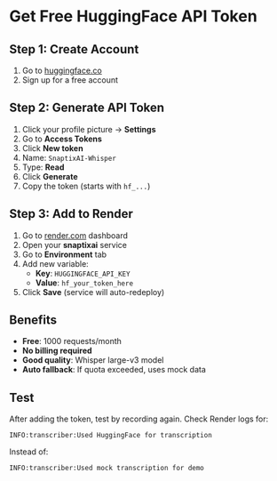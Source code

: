 # Get Free HuggingFace API Token

## Step 1: Create Account
1. Go to [huggingface.co](https://huggingface.co)
2. Sign up for a free account

## Step 2: Generate API Token
1. Click your profile picture → **Settings**
2. Go to **Access Tokens**
3. Click **New token**
4. Name: `SnaptixAI-Whisper`
5. Type: **Read**
6. Click **Generate**
7. Copy the token (starts with `hf_...`)

## Step 3: Add to Render
1. Go to [render.com](https://render.com) dashboard
2. Open your **snaptixai** service
3. Go to **Environment** tab
4. Add new variable:
   - **Key**: `HUGGINGFACE_API_KEY`
   - **Value**: `hf_your_token_here`
5. Click **Save** (service will auto-redeploy)

## Benefits
- **Free**: 1000 requests/month
- **No billing required**
- **Good quality**: Whisper large-v3 model
- **Auto fallback**: If quota exceeded, uses mock data

## Test
After adding the token, test by recording again. Check Render logs for:
```
INFO:transcriber:Used HuggingFace for transcription
```

Instead of:
```
INFO:transcriber:Used mock transcription for demo
```